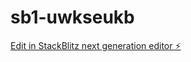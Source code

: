 # sb1-uwkseukb

[Edit in StackBlitz next generation editor ⚡️](https://stackblitz.com/~/github.com/NoHaxUrJustTrash/sb1-uwkseukb)